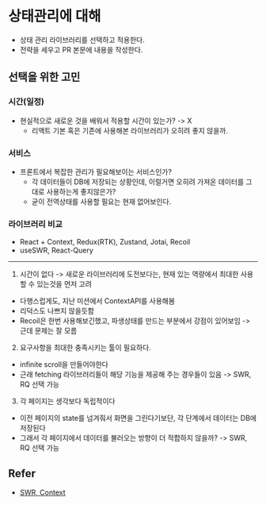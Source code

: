 # 상태관리에 대해

- 상태 관리 라이브러리를 선택하고 적용한다.
- 전략을 세우고 PR 본문에 내용을 작성한다.

## 선택을 위한 고민

### 시간(일정)

- 현실적으로 새로운 것을 배워서 적용할 시간이 있는가? -> X
  - 리액트 기본 혹은 기존에 사용해본 라이브러리가 오히려 좋지 않을까.

### 서비스

- 프론트에서 복잡한 관리가 필요해보이는 서비스인가?
  - 각 데이터들이 DB에 저장되는 상황인데, 이럴거면 오히려 가져온 데이터를 그대로 사용하는게 좋지않은가?
  - 굳이 전역상태를 사용할 필요는 현재 없어보인다.

### 라이브러리 비교

- React + Context, Redux(RTK), Zustand, Jotai, Recoil
- useSWR, React-Query

---

1. 시간이 없다 -> 새로운 라이브러리에 도전보다는, 현재 있는 역량에서 최대한 사용할 수 있는것을 먼저 고려

- 다행스럽게도, 지난 미션에서 ContextAPI를 사용해봄
- 리덕스도 나쁘지 않을듯함
- Recoil은 한번 사용해보긴했고, 파생상태를 만드는 부분에서 강점이 있어보임 -> 근데 문제는 잘 모름

2. 요구사항을 최대한 충족시키는 툴이 필요하다.

- infinite scroll을 만들어야한다
- 근래 fetching 라이브러리들이 해당 기능을 제공해 주는 경우들이 있음 -> SWR, RQ 선택 가능

3. 각 페이지는 생각보다 독립적이다

- 이전 페이지의 state를 넘겨줘서 화면을 그린다기보단, 각 단계에서 데이터는 DB에 저장된다
- 그래서 각 페이지에서 데이터를 불러오는 방향이 더 적합하지 않을까? -> SWR, RQ 선택 가능

## Refer

- [SWR, Context](https://dev.to/saisandeepvaddi/simple-way-to-manage-state-in-react-with-context-kig)
